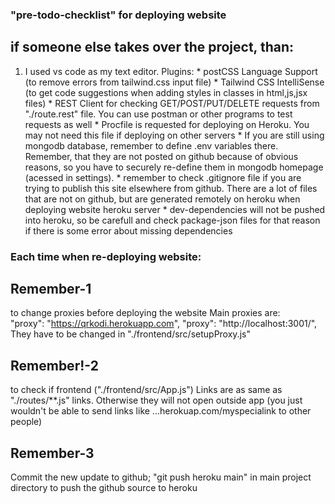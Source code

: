 ### "pre-todo-checklist" for deploying website

## if someone else takes over the project, than:

  1. I used vs code as my text editor. Plugins: 
    * postCSS Language Support (to remove errors from tailwind.css input file)
    * Tailwind CSS IntelliSense (to get code suggestions when adding styles in classes in html,js,jsx files)
    * REST Client for checking GET/POST/PUT/DELETE requests from "./route.rest" file. You can use postman or other programs to test requests as well
    * Procfile is requested for deploying on Heroku. You may not need this file if deploying on other servers
    * If you are still using mongodb database, remember to define .env variables there. Remember, that they are not posted on github because of obvious reasons, so you have to securely re-define them in mongodb homepage (acessed in settings).
    * remember to check .gitignore file if you are trying to publish this site elsewhere from github. There are a lot of files that are not on github, but are generated remotely on heroku when deploying website heroku server
    * dev-dependencies will not be pushed into heroku, so be carefull and check package-json files for that reason if there is some error about missing dependencies

### Each time when re-deploying website: 

## Remember-1
  to change proxies before deploying the website
  Main proxies are:   
    "proxy": "https://qrkodi.herokuapp.com",
    "proxy": "http://localhost:3001/",
  They have to be changed in "./frontend/src/setupProxy.js"

## Remember!-2
  to check if frontend ("./frontend/src/App.js") Links are as same as "./routes/**.js" links. Otherwise they will not open outside app (you just wouldn't be able to send links like ...herokuap.com/myspecialink to other people)

## Remember-3
  Commit the new update to github;
  "git push heroku main" in main project directory to push the github source to heroku